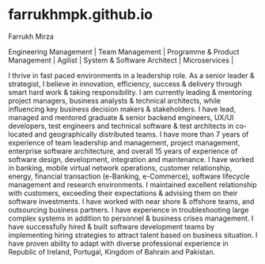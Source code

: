 # farrukhmpk.github.io
Farrukh Mirza

Engineering Management | Team Management | Programme & Product Management | Agilist | System & Software Architect | Microservices | 

I thrive in fast paced environments in a leadership role. As a senior leader & strategist, I believe in innovation, efficiency, success & delivery through smart hard work & taking responsibility. I am currently leading & mentoring project managers, business analysts & technical architects, while influencing key business decision makers & stakeholders. I have lead, managed and mentored graduate & senior backend engineers, UX/UI developers, test engineers and technical software & test architects in co-located and geographically distributed teams. I have more than 7 years of experience of team leadership and management, project management, enterprise software architecture, and overall 15 years of experience of software design, development, integration and maintenance. I have worked in banking, mobile virtual network operations, customer relationship, energy, financial transaction (e-Banking, e-Commerce), software lifecycle management and research environments. I maintained excellent relationship with customers, exceeding their expectations & advising them on their software investments. I have worked with near shore & offshore teams, and outsourcing business partners. I have experience in troubleshooting large complex systems in addition to personnel & business crises management. I have successfully hired & built software development teams by implementing hiring strategies to attract talent based on business situation. I have proven ability to adapt with diverse professional experience in Republic of Ireland, Portugal, Kingdom of Bahrain and Pakistan.